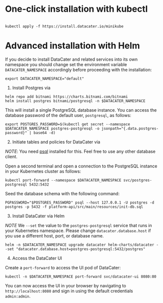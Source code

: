 # One-click installation with kubectl

```shell

kubectl apply -f https://install.datacater.io/minikube
```

# Advanced installation with Helm

If you decide to install DataCater and related services into its own namespace
you should change set the environment variable `DATACATER_NAMESPACE` accordingly before proceeding with the installation:


```shell
export DATACATER_NAMESPACE="default"
```

1. Install Postgres via

```shell
helm repo add bitnami https://charts.bitnami.com/bitnami
helm install postgres bitnami/postgresql -n $DATACATER_NAMESPACE
```

This will install a single PostgreSQL database instance.
You can access the database password of the default user, `postgresql`,
as follows:

```shell
export POSTGRES_PASSWORD=$(kubectl get secret --namespace $DATACATER_NAMESPACE postgres-postgresql -o jsonpath="{.data.postgres-password}" | base64 -d)
```

2. Initiate tables and policies for DataCater via

*NOTE*: You need [psql](https://www.postgresql.org/docs/current/app-psql.html)
installed for this. Feel free to use any other database client.

Open a second terminal and open a connection to the PostgreSQL instance
in your Kubernetes cluster as follows:

```shell
kubectl port-forward --namespace $DATACATER_NAMESPACE svc/postgres-postgresql 5432:5432
```

Seed the database schema with the following command:

```shell
PGPASSWORD="$POSTGRES_PASSWORD" psql --host 127.0.0.1 -U postgres -d postgres -p 5432 -f platform-api/src/main/resources/init-db.sql
```

3. Install DataCater via Helm

*NOTE* We `--set` the value to the `postgres-postgresql` service that runs in your Kubernetes namespace. Please change `datacater.database.host` if you use a different host, port, or database name.

```shell
helm -n $DATACATER_NAMESPACE upgrade datacater helm-charts/datacater --set "datacater.database.host=postgres-postgresql:5432/postgres"
```

4. Access the DataCater UI

Create a `port-forward` to access the UI pod of DataCater:

```shell
kubectl -n $DATACATER_NAMESPACE port-forward svc/datacater-ui 8080:80
```

You can now access the UI in your browser by navigating to
`http://localhost:8080` and sign in using the default credentials `admin:admin`.
